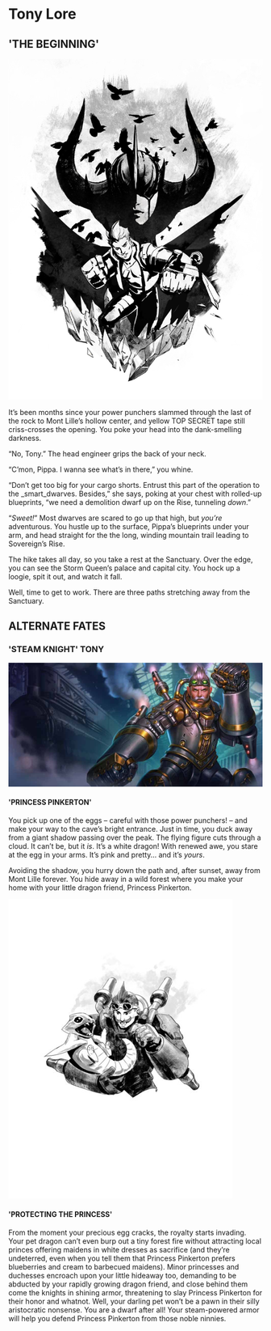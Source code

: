 # Tony Lore

## 'THE BEGINNING'



![Me? I don&apos;t have haters, I mean, what&apos;s to hate?](../../../.gitbook/assets/tony_cyoa_cover1.jpg)

It’s been months since your power punchers slammed through the last of the rock to Mont Lille’s hollow center, and yellow TOP SECRET tape still criss-crosses the opening. You poke your head into the dank-smelling darkness.

“No, Tony.” The head engineer grips the back of your neck.

“C’mon, Pippa. I wanna see what’s in there,” you whine.

“Don’t get too big for your cargo shorts. Entrust this part of the operation to the _smart_dwarves. Besides,” she says, poking at your chest with rolled-up blueprints, “we need a demolition dwarf up on the Rise, tunneling _down_.”

“_Sweet!_” Most dwarves are scared to go up that high, but _you’re_ adventurous. You hustle up to the surface, Pippa’s blueprints under your arm, and head straight for the the long, winding mountain trail leading to Sovereign’s Rise.

The hike takes all day, so you take a rest at the Sanctuary. Over the edge, you can see the Storm Queen’s palace and capital city. You hock up a loogie, spit it out, and watch it fall.

Well, time to get to work. There are three paths stretching away from the Sanctuary.

## ALTERNATE FATES

### 'STEAM KNIGHT' TONY

![](../../../.gitbook/assets/image%20%28265%29.png)

#### 'PRINCESS PINKERTON'

You pick up one of the eggs – careful with those power punchers! – and make your way to the cave’s bright entrance. Just in time, you duck away from a giant shadow passing over the peak. The flying figure cuts through a cloud. It can’t be, but it _is_. It’s a white dragon! With renewed awe, you stare at the egg in your arms. It’s pink and pretty… and it’s _yours_.

Avoiding the shadow, you hurry down the path and, after sunset, away from Mont Lille forever. You hide away in a wild forest where you make your home with your little dragon friend, Princess Pinkerton.



![](../../../.gitbook/assets/image%20%28135%29.png)

#### '**PROTECTING THE PRINCESS'**

From the moment your precious egg cracks, the royalty starts invading. Your pet dragon can’t even burp out a tiny forest fire without attracting local princes offering maidens in white dresses as sacrifice \(and they’re undeterred, even when you tell them that Princess Pinkerton prefers blueberries and cream to barbecued maidens\). Minor princesses and duchesses encroach upon your little hideaway too, demanding to be abducted by your rapidly growing dragon friend, and close behind them come the knights in shining armor, threatening to slay Princess Pinkerton for their honor and whatnot. Well, your darling pet won’t be a pawn in their silly aristocratic nonsense. You are a dwarf after all! Your steam-powered armor will help you defend Princess Pinkerton from those noble ninnies.



